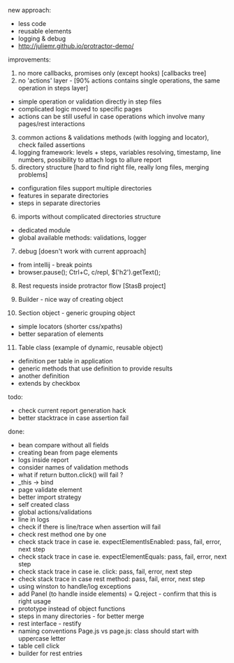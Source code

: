 new approach:
- less code
- reusable elements
- logging & debug
- http://juliemr.github.io/protractor-demo/


improvements:
1. no more callbacks, promises only (except hooks) [callbacks tree]
2. no 'actions' layer - [90% actions contains single operations, the same operation in steps layer]
- simple operation or validation directly in step files
- complicated logic moved to specific pages
- actions can be still useful in case operations which involve many pages/rest interactions
3. common actions & validations methods (with logging and locator), check failed assertions
4. logging framework: levels + steps, variables resolving, timestamp, line numbers, possibility to attach logs to allure report
5. directory structure [hard to find right file, really long files, merging problems]
- configuration files support multiple directories
- features in separate directories
- steps in separate directories
6. imports without complicated directories structure
- dedicated module
- global available methods: validations, logger
7. debug [doesn't work with current approach]
- from intellij - break points
- browser.pause(); Ctrl+C, c/repl, $('h2').getText();

8. Rest requests inside protractor flow [StasB project]
9. Builder - nice way of creating object

10. Section object - generic grouping object
- simple locators (shorter css/xpaths)
- better separation of elements
11. Table class (example of dynamic, reusable object)
- definition per table in application
- generic methods that use definition to provide results
- another definition
- extends by checkbox



todo:
- check current report generation hack
- better stacktrace in case assertion fail

done:
+ bean compare without all fields
+ creating bean from page elements
+ logs inside report
+ consider names of validation methods
+ what if return button.click() will fail ?
+ _this -> bind
+ page validate element
+ better import strategy
+ self created class
+ global actions/validations
+ line in logs
+ check if there is line/trace when assertion will fail
+ check rest method one by one
+ check stack trace in case ie. expectElementIsEnabled: pass, fail, error, next step
+ check stack trace in case ie. expectElementEquals: pass, fail, error, next step
+ check stack trace in case ie. click: pass, fail, error, next step
+ check stack trace in case rest method: pass, fail, error, next step
+ using winston to handle/log exceptions
+ add Panel (to handle inside elements)
= Q.reject - confirm that this is right usage
+ prototype instead of object functions
+ steps in many directories - for better merge
+ rest interface - restify
+ naming conventions Page.js vs page.js: class should start with uppercase letter
+ table cell click
+ builder for rest entries
